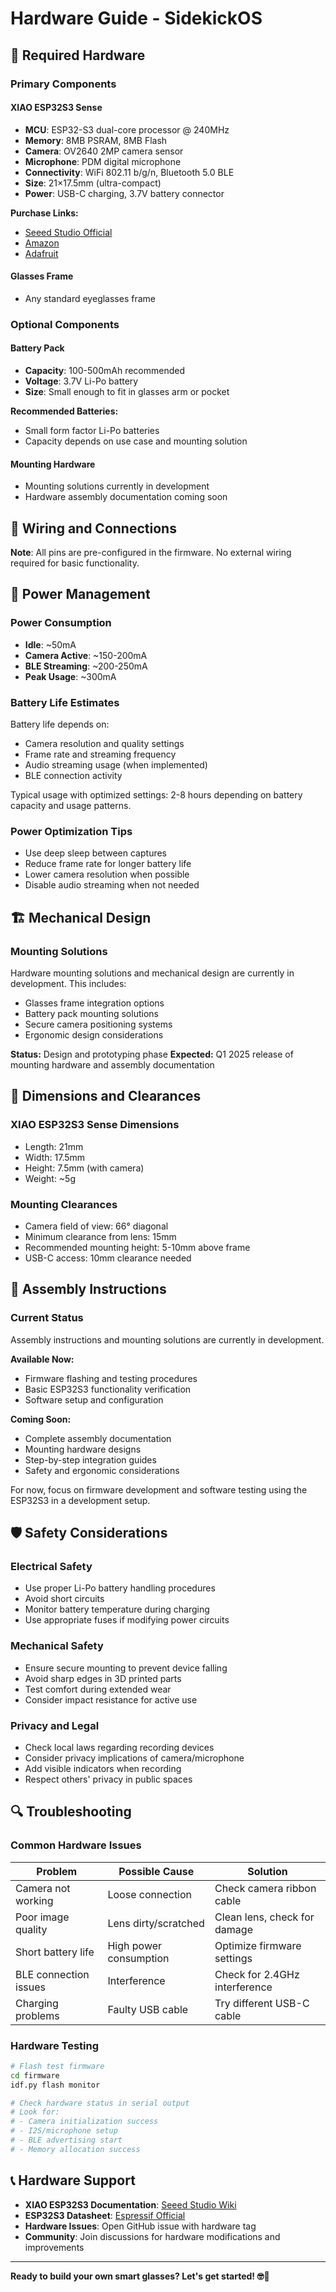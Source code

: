 # Hardware Guide - SidekickOS

## 🔧 **Required Hardware**

### **Primary Components**

#### **XIAO ESP32S3 Sense**
- **MCU**: ESP32-S3 dual-core processor @ 240MHz
- **Memory**: 8MB PSRAM, 8MB Flash
- **Camera**: OV2640 2MP camera sensor
- **Microphone**: PDM digital microphone
- **Connectivity**: WiFi 802.11 b/g/n, Bluetooth 5.0 BLE
- **Size**: 21×17.5mm (ultra-compact)
- **Power**: USB-C charging, 3.7V battery connector

**Purchase Links:**
- [Seeed Studio Official](https://www.seeedstudio.com/XIAO-ESP32S3-Sense-p-5639.html)
- [Amazon](https://amazon.com/dp/B0C69FFVHH)
- [Adafruit](https://www.adafruit.com/product/5426)

#### **Glasses Frame**
- Any standard eyeglasses frame

### **Optional Components**

#### **Battery Pack**
- **Capacity**: 100-500mAh recommended
- **Voltage**: 3.7V Li-Po battery
- **Size**: Small enough to fit in glasses arm or pocket

**Recommended Batteries:**
- Small form factor Li-Po batteries
- Capacity depends on use case and mounting solution

#### **Mounting Hardware**
- Mounting solutions currently in development
- Hardware assembly documentation coming soon

## 🔌 **Wiring and Connections**

**Note**: All pins are pre-configured in the firmware. No external wiring required for basic functionality.

## 🔋 **Power Management**

### **Power Consumption**
- **Idle**: ~50mA
- **Camera Active**: ~150-200mA
- **BLE Streaming**: ~200-250mA
- **Peak Usage**: ~300mA

### **Battery Life Estimates**
Battery life depends on:
- Camera resolution and quality settings
- Frame rate and streaming frequency
- Audio streaming usage (when implemented)
- BLE connection activity

Typical usage with optimized settings: 2-8 hours depending on battery capacity and usage patterns.

### **Power Optimization Tips**
- Use deep sleep between captures
- Reduce frame rate for longer battery life
- Lower camera resolution when possible
- Disable audio streaming when not needed

## 🏗️ **Mechanical Design**

### **Mounting Solutions**

Hardware mounting solutions and mechanical design are currently in development. This includes:

- Glasses frame integration options
- Battery pack mounting solutions
- Secure camera positioning systems
- Ergonomic design considerations

**Status:** Design and prototyping phase
**Expected:** Q1 2025 release of mounting hardware and assembly documentation

## 📐 **Dimensions and Clearances**

### **XIAO ESP32S3 Sense Dimensions**
- Length: 21mm
- Width: 17.5mm
- Height: 7.5mm (with camera)
- Weight: ~5g

### **Mounting Clearances**
- Camera field of view: 66° diagonal
- Minimum clearance from lens: 15mm
- Recommended mounting height: 5-10mm above frame
- USB-C access: 10mm clearance needed

## 🔧 **Assembly Instructions**

### **Current Status**

Assembly instructions and mounting solutions are currently in development.

**Available Now:**
- Firmware flashing and testing procedures
- Basic ESP32S3 functionality verification
- Software setup and configuration

**Coming Soon:**
- Complete assembly documentation
- Mounting hardware designs
- Step-by-step integration guides
- Safety and ergonomic considerations

For now, focus on firmware development and software testing using the ESP32S3 in a development setup.

## 🛡️ **Safety Considerations**

### **Electrical Safety**
- Use proper Li-Po battery handling procedures
- Avoid short circuits
- Monitor battery temperature during charging
- Use appropriate fuses if modifying power circuits

### **Mechanical Safety**
- Ensure secure mounting to prevent device falling
- Avoid sharp edges in 3D printed parts
- Test comfort during extended wear
- Consider impact resistance for active use

### **Privacy and Legal**
- Check local laws regarding recording devices
- Consider privacy implications of camera/microphone
- Add visible indicators when recording
- Respect others' privacy in public spaces

## 🔍 **Troubleshooting**

### **Common Hardware Issues**

| Problem | Possible Cause | Solution |
|---------|----------------|----------|
| Camera not working | Loose connection | Check camera ribbon cable |
| Poor image quality | Lens dirty/scratched | Clean lens, check for damage |
| Short battery life | High power consumption | Optimize firmware settings |
| BLE connection issues | Interference | Check for 2.4GHz interference |
| Charging problems | Faulty USB cable | Try different USB-C cable |

### **Hardware Testing**

```bash
# Flash test firmware
cd firmware
idf.py flash monitor

# Check hardware status in serial output
# Look for:
# - Camera initialization success
# - I2S/microphone setup
# - BLE advertising start
# - Memory allocation success
```

## 📞 **Hardware Support**

- **XIAO ESP32S3 Documentation**: [Seeed Studio Wiki](https://wiki.seeedstudio.com/xiao_esp32s3_getting_started/)
- **ESP32S3 Datasheet**: [Espressif Official](https://www.espressif.com/sites/default/files/documentation/esp32-s3_datasheet_en.pdf)
- **Hardware Issues**: Open GitHub issue with hardware tag
- **Community**: Join discussions for hardware modifications and improvements

---

**Ready to build your own smart glasses? Let's get started! 🤓🔧** 